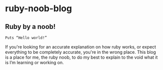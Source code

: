# ruby-noob-blog

## Ruby by a noob!

`Puts “Hello world!”`

If you're looking for an accurate explanation on how ruby works, or expect everything to be completely accurate, you're in the wrong place. This blog is a place for me, the ruby noob, to do my best to explain to the void what it is I’m learning or working on. 
